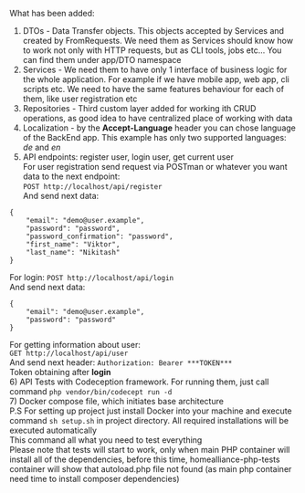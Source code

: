 What has been added:<br>
1) DTOs - Data Transfer objects. This objects accepted by Services and created by FromRequests. We need them as Services should know how to work not only with HTTP requests, but as CLI tools, jobs etc... You can find them under app/DTO namespace<br>
2) Services - We need them to have only 1 interface of business logic for the whole application. For example if we have mobile app, web app, cli scripts etc. We need to have the same features behaviour for each of them, like user registration etc<br>
3) Repositories - Third custom layer added for working ith CRUD operations, as good idea to have centralized place of working with data<br>
4) Localization - by the <b>Accept-Language</b> header you can chose language of the BackEnd app. This example has only two supported languages: <i>de</i> and <i>en</i><br>
5) API endpoints: register user, login user, get current user<br>
For user registration send request via POSTman or whatever you want data to the next endpoint:<br>
`POST http://localhost/api/register` <br>
And send next data:
```
{
   	"email": "demo@user.example",
   	"password": "password",
   	"password_confirmation": "password",
   	"first_name": "Viktor",
   	"last_name": "Nikitash"
}
```
For login:
`POST http://localhost/api/login` <br>
And send next data:
```
{
   	"email": "demo@user.example",
   	"password": "password"
}
```
For getting information about user:<br>
`GET http://localhost/api/user` <br>
And send next header:
`Authorization: Bearer ***TOKEN***`<br>
Token obtaining after <b>login</b><br>
6) API Tests with Codeception framework. For running them, just call command `php vendor/bin/codecept run -d`<br>
7) Docker compose file, which initiates base architecture<br>
P.S For setting up project just install Docker into your machine and execute command `sh setup.sh` in project directory. All required installations will be executed automatically<br>
This command all what you need to test everything<br>
Please note that tests will start to work, only when main PHP container will install all of the dependencies, before this time, homealliance-php-tests container will show that autoload.php file not found (as main php container need time to install composer dependencies)